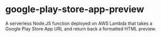 # google-play-store-app-preview
A serverless Node.JS function deployed on AWS Lambda that takes a Google Play Store App URL and return back a formatted HTML preview.
